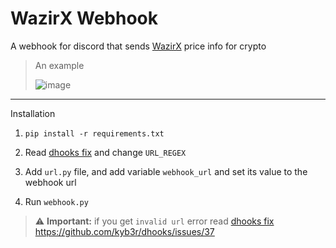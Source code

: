 # WazirX Webhook

A webhook for discord that sends [WazirX](https://wazirx.com/) price info for crypto

> An example
>
> ![image](https://user-images.githubusercontent.com/35961071/132983572-802a106d-31a3-45ba-af25-21c648669a97.png)

---

Installation

1. `pip install -r requirements.txt`

2. Read [dhooks fix](https://github.com/myNameArnav/wazirxWebhook/blob/master/dhooks%20fix.md) and change `URL_REGEX`

3. Add `url.py` file, and add variable `webhook_url` and set its value to the webhook url

4. Run `webhook.py`

> :warning: **Important:**
> if you get `invalid url` error read [dhooks fix](https://github.com/myNameArnav/wazirxWebhook/blob/master/dhooks%20fix.md)  
> https://github.com/kyb3r/dhooks/issues/37
